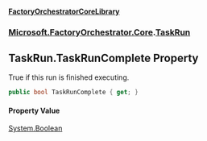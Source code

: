 #### [FactoryOrchestratorCoreLibrary](./FactoryOrchestratorCoreLibrary.md 'FactoryOrchestratorCoreLibrary')
### [Microsoft.FactoryOrchestrator.Core](./Microsoft-FactoryOrchestrator-Core.md 'Microsoft.FactoryOrchestrator.Core').[TaskRun](./Microsoft-FactoryOrchestrator-Core-TaskRun.md 'Microsoft.FactoryOrchestrator.Core.TaskRun')
## TaskRun.TaskRunComplete Property
True if this run is finished executing.  
```csharp
public bool TaskRunComplete { get; }
```
#### Property Value
[System.Boolean](https://docs.microsoft.com/en-us/dotnet/api/System.Boolean 'System.Boolean')  
